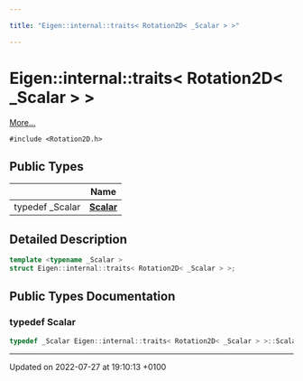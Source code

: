 ```yaml
---

title: "Eigen::internal::traits< Rotation2D< _Scalar > >"

---
```


# Eigen::internal::traits< Rotation2D< _Scalar > >



 [More...](#detailed-description)


`#include <Rotation2D.h>`

## Public Types

|                | Name           |
| -------------- | -------------- |
| typedef _Scalar | **[Scalar](http://example.org/classes/structeigen_1_1internal_1_1traits_3_01rotation2d_3_01__scalar_01_4_01_4/#typedef-scalar)**  |

## Detailed Description

```cpp
template <typename _Scalar >
struct Eigen::internal::traits< Rotation2D< _Scalar > >;
```

## Public Types Documentation

### typedef Scalar

```cpp
typedef _Scalar Eigen::internal::traits< Rotation2D< _Scalar > >::Scalar;
```


-------------------------------

Updated on 2022-07-27 at 19:10:13 +0100